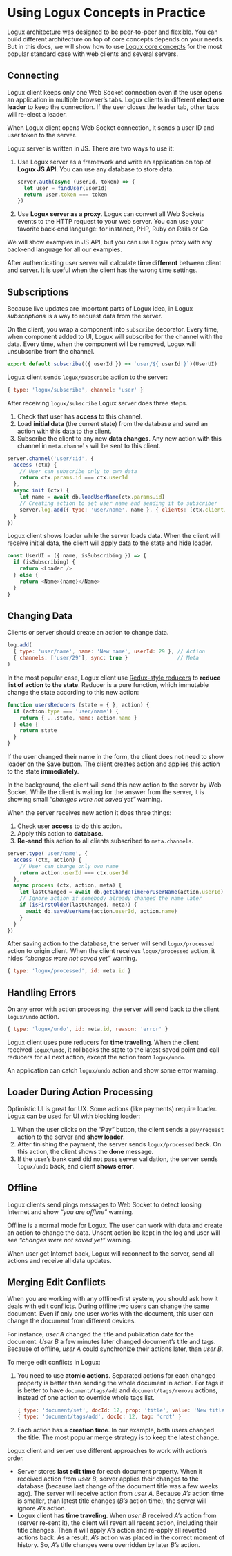 # Using Logux Concepts in Practice

Logux architecture was designed to be peer-to-peer and flexible.
You can build different architecture on top of core concepts depends
on your needs. But in this docs, we will show how to use
[Logux core concepts](./core.md) for the most popular standard case
with web clients and several servers.


## Connecting

Logux client keeps only one Web Socket connection even if the user opens
an application in multiple browser’s tabs. Logux clients in different
**elect one leader** to keep the connection. If the user closes the leader tab,
other tabs will re-elect a leader.

When Logux client opens Web Socket connection, it sends a user ID
and user token to the server.

Logux server is written in JS. There are two ways to use it:

1. Use Logux server as a framework and write an application
   on top of **Logux JS API**. You can use any database to store data.

    ```js
    server.auth(async (userId, token) => {
      let user = findUser(userId)
      return user.token === token
    })
    ```
2. Use **Logux server as a proxy**. Logux can convert all Web Sockets events
   to the HTTP request to your web server. You can use your favorite back-end
   language: for instance, PHP, Ruby on Rails or Go.

We will show examples in JS API, but you can use Logux proxy with any back-end
language for all our examples.

After authenticating user server will calculate **time different**
between client and server. It is useful when the client has the wrong
time settings.


## Subscriptions

Because live updates are important parts of Logux idea, in Logux
*subscriptions* is a way to request data from the server.

On the client, you wrap a component into `subscribe` decorator. Every time,
when component added to UI, Logux will subscribe for the channel with the data.
Every time, when the component will be removed, Logux will unsubscribe
from the channel.

```js
export default subscribe(({ userId }) => `user/${ userId }`)(UserUI)
```

Logux client sends `logux/subscribe` action to the server:

```js
{ type: 'logux/subscribe', channel: 'user' }
```

After receiving `logux/subscribe` Logux server does three steps.

1. Check that user has **access** to this channel.
2. Load **initial data** (the current state) from the database and send
   an action with this data to the client.
3. Subscribe the client to any new **data changes**. Any new action with
   this channel in `meta.channels` will be sent to this client.

```js
server.channel('user/:id', {
  access (ctx) {
    // User can subscribe only to own data
    return ctx.params.id === ctx.userId
  },
  async init (ctx) {
    let name = await db.loadUserName(ctx.params.id)
    // Creating action to set user name and sending it to subscriber
    server.log.add({ type: 'user/name', name }, { clients: [ctx.clientId] } )
  }
})
```

Logux client shows loader while the server loads data. When the client will
receive initial data, the client will apply data to the state and hide loader.

```js
const UserUI = ({ name, isSubscribing }) => {
  if (isSubscribing) {
    return <Loader />
  } else {
    return <Name>{name}</Name>
  }
}
```


## Changing Data

Clients or server should create an action to change data.

```js
log.add(
  { type: 'user/name', name: 'New name', userId: 29 }, // Action
  { channels: ['user/29'], sync: true }                // Meta
)
```

In the most popular case, Logux client use [Redux-style reducers]
to **reduce list of action to the state**. Reducer is a pure function,
which immutable change the state according to this new action:

```js
function usersReducers (state = { }, action) {
  if (action.type === 'user/name') {
    return { ...state, name: action.name }
  } else {
    return state
  }
}
```

[Redux-style reducers]: https://redux.js.org/basics/reducers

If the user changed their name in the form, the client does not need to show
loader on the Save button. The client creates action and applies this action
to the state **immediately**.

In the background, the client will send this new action to the server
by Web Socket. While the client is waiting for the answer from the server,
it is showing small *“changes were not saved yet”* warning.

When the server receives new action it does three things:

1. Check user **access** to do this action.
2. Apply this action to **database**.
3. **Re-send** this action to all clients subscribed to `meta.channels`.

```js
server.type('user/name', {
  access (ctx, action) {
    // User can change only own name
    return action.userId === ctx.userId
  },
  async process (ctx, action, meta) {
    let lastChanged = await db.getChangeTimeForUserName(action.userId)
    // Ignore action if somebody already changed the name later
    if (isFirstOlder(lastChanged, meta)) {
      await db.saveUserName(action.userId, action.name)
    }
  }
})
```

After saving action to the database, the server will send `logux/processed`
action to origin client. When the client receives `logux/processed` action,
it hides *“changes were not saved yet”* warning.

```js
{ type: 'logux/processed', id: meta.id }
```


## Handling Errors

On any error with action processing, the server will send back to the client
`logux/undo` action.

```js
{ type: 'logux/undo', id: meta.id, reason: 'error' }
```

Logux client uses pure reducers for **time traveling**. When the client
received `logux/undo`, it rollbacks the state to the latest saved point and call
reducers for all next action, except the action from `logux/undo`.

An application can catch `logux/undo` action and show some error warning.


## Loader During Action Processing

Optimistic UI is great for UX. Some actions (like payments) require loader.
Logux can be used for UI with blocking loader:

1. When the user clicks on the “Pay” button, the client sends a `pay/request`
   action to the server and **show loader**.
2. After finishing the payment, the server sends `logux/processed` back.
   On this action, the client shows the **done** message.
3. If the user’s bank card did not pass server validation, the server sends
  `logux/undo` back, and client **shows error**.


## Offline

Logux clients send pings messages to Web Socket to detect loosing
Internet and show *“you are offline”* warning.

Offline is a normal mode for Logux. The user can work with data and create
an action to change the data. Unsent action be kept in the log and user will see
*“changes were not saved yet”* warning.

When user get Internet back, Logux will reconnect to the server,
send all actions and receive all data updates.


## Merging Edit Conflicts

When you are working with any offline-first system, you should ask how it deals
with edit conflicts. During offline two users can change the same document.
Even if only one user works with the document, this user can change
the document from different devices.

For instance, *user A* changed the title and publication date for the document.
*User B* a few minutes later changed document’s title and tags.
Because of offline, *user A* could synchronize their actions later,
than *user B*.

To merge edit conflicts in Logux:

1. You need to use **atomic actions**. Separated actions for each changed
   property is better than sending the whole document in action.
   For tags it is better to have `document/tags/add` and `document/tags/remove`
   actions, instead of one action to override whole tags list.

    ```js
    { type: 'document/set', docId: 12, prop: 'title', value: 'New title' }
    { type: 'document/tags/add', docId: 12, tag: 'crdt' }
    ```

2. Each action has a **creation time**. In our example, both users changed the title.
   The most popular merge strategy is to keep the latest change.

Logux client and server use different approaches to work with action’s order.

* Server stores **last edit time** for each document property. When it received
  action from *user B*, server applies their changes to the database
  (because last change of the document title was a few weeks ago). The server will receive action from *user A*. Because *A’s* action time is smaller,
  than latest title changes (*B’s* action time), the server will ignore
  *A’s* action.
* Logux client has **time traveling**. When *user B* received *A’s* action
  from (server re-sent it), the client will revert all recent action,
  including their title changes. Then it will apply *A’s* action and re-apply
  all reverted actions back. As a result, *A’s* action was placed in the correct moment of history. So, *A’s* title changes were overridden by later
  *B’s* action.
